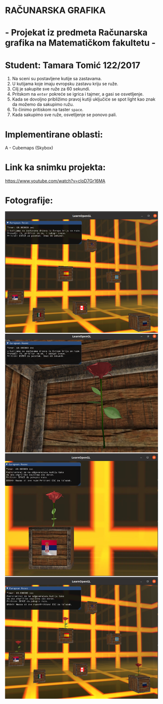 # RAČUNARSKA GRAFIKA

# - Projekat iz predmeta Računarska grafika na Matematičkom fakultetu -
# Student: Tamara Tomić 122/2017
1. Na sceni su postavljene kutije sa zastavama. 
2. U kutijama koje imaju evropsku zastavu kriju se ruže.
3. Cilj je sakupite sve ruže za 60 sekundi. 
4. Pritskom na `enter` pokreće se igrica i tajmer, a gasi se osvetljenje.
5. Kada se dovoljno približimo pravoj kutiji uključiće se spot light kao znak da možemo da sakupimo ružu.
6. To činimo pritiskom na taster `space`. 
7. Kada sakupimo sve ruže, osvetljenje se ponovo pali. 

# Implementirane oblasti: 
A - Cubemaps (Skybox)

# Link ka snimku projekta:

https://www.youtube.com/watch?v=cloD7Gr16MA

# Fotografije: 

 ![img](images/pocetak.png)
 ![img](images/sakrivena_ruza.png)
 ![img](images/nadjena_ruza.png)
 ![img](images/kraj.png)


